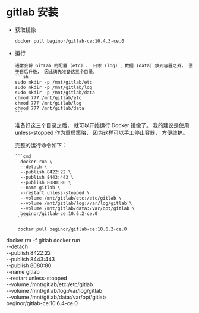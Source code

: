 # gitlab 安装

* 获取镜像

  ```sh
  docker pull beginor/gitlab-ce:10.4.3-ce.0
  ```

* 运行

      通常会将 GitLab 的配置 (etc) 、 日志 (log) 、数据 (data) 放到容器之外， 便于日后升级， 因此请先准备这三个目录。
      ```sh
      sudo mkdir -p /mnt/gitlab/etc
      sudo mkdir -p /mnt/gitlab/log
      sudo mkdir -p /mnt/gitlab/data
      chmod 777 /mnt/gitlab/etc
      chmod 777 /mnt/gitlab/log
      chmod 777 /mnt/gitlab/data
      ```

  准备好这三个目录之后， 就可以开始运行 Docker 镜像了。 我的建议是使用 unless-stopped 作为重启策略， 因为这样可以手工停止容器， 方便维护。

  完整的运行命令如下：

      ```cmd
        docker run \
        --detach \
        --publish 8422:22 \
        --publish 8443:443 \
        --publish 8080:80 \
        --name gitlab \
        --restart unless-stopped \
        --volume /mnt/gitlab/etc:/etc/gitlab \
        --volume /mnt/gitlab/log:/var/log/gitlab \
        --volume /mnt/gitlab/data:/var/opt/gitlab \
        beginor/gitlab-ce:10.6.2-ce.0
       ```

       docker pull beginor/gitlab-ce:10.6.2-ce.0

docker rm -f gitlab 
        docker run \
        --detach \
        --publish 8422:22 \
        --publish 8443:443 \
        --publish 8080:80 \
        --name gitlab \
        --restart unless-stopped \
        --volume /mnt/gitlab/etc:/etc/gitlab \
        --volume /mnt/gitlab/log:/var/log/gitlab \
        --volume /mnt/gitlab/data:/var/opt/gitlab \
        beginor/gitlab-ce:10.6.4-ce.0

